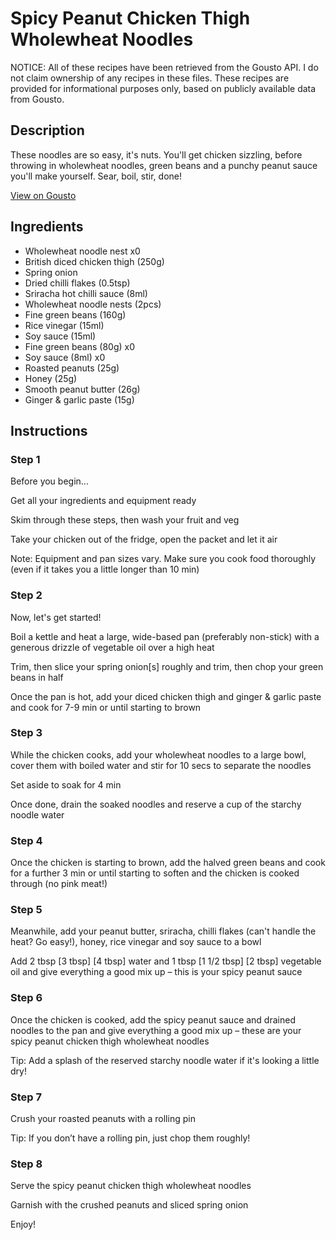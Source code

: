 # Spicy Peanut Chicken Thigh Wholewheat Noodles

NOTICE: All of these recipes have been retrieved from the Gousto API. I do not claim ownership of any recipes in these files. These recipes are provided for informational purposes only, based on publicly available data from Gousto.

## Description

These noodles are so easy, it's nuts. You'll get chicken sizzling, before throwing in wholewheat noodles, green beans and a punchy peanut sauce you'll make yourself. Sear, boil, stir, done!

[View on Gousto](https://www.gousto.co.uk/recipes/cookbook/spicy-peanut-chicken-wholewheat-noodles)

## Ingredients

- Wholewheat noodle nest x0
- British diced chicken thigh (250g)
- Spring onion
- Dried chilli flakes (0.5tsp)
- Sriracha hot chilli sauce (8ml)
- Wholewheat noodle nests (2pcs)
- Fine green beans (160g)
- Rice vinegar (15ml)
- Soy sauce (15ml)
- Fine green beans (80g) x0
- Soy sauce (8ml) x0
- Roasted peanuts (25g)
- Honey (25g)
- Smooth peanut butter (26g)
- Ginger & garlic paste (15g)

## Instructions


### Step 1

Before you begin...

Get all your ingredients and equipment ready

Skim through these steps, then wash your fruit and veg

Take your chicken out of the fridge, open the packet and let it air

Note: Equipment and pan sizes vary. Make sure you cook food thoroughly (even if it takes you a little longer than 10 min)


### Step 2

Now, let's get started!

Boil a kettle and heat a large, wide-based pan (preferably non-stick) with a generous drizzle of vegetable oil over a high heat

Trim, then slice your spring onion[s] roughly and trim, then chop your green beans in half

Once the pan is hot, add your diced chicken thigh and ginger & garlic paste and cook for 7-9 min or until starting to brown


### Step 3

While the chicken cooks, add your wholewheat noodles to a large bowl, cover them with boiled water and stir for 10 secs to separate the noodles

Set aside to soak for 4 min

Once done, drain the soaked noodles and reserve a cup of the starchy noodle water


### Step 4

Once the chicken is starting to brown, add the halved green beans and cook for a further 3 min or until starting to soften and the chicken is cooked through (no pink meat!)


### Step 5

Meanwhile, add your peanut butter, sriracha, chilli flakes (can't handle the heat? Go easy!), honey, rice vinegar and soy sauce to a bowl

Add 2 tbsp <span class="text-purple">[3 tbsp]</span> <span class="text-danger">[4 tbsp]</span> water and 1 tbsp <span class="text-purple">[1 1/2 tbsp]</span> <span class="text-danger">[2 tbsp] </span>vegetable oil and give everything a good mix up – this is your spicy peanut sauce


### Step 6

Once the chicken is cooked, add the spicy peanut sauce and drained noodles to the pan and give everything a good mix up – these are your spicy peanut chicken thigh wholewheat noodles

Tip: Add a splash of the reserved starchy noodle water if it's looking a little dry!


### Step 7

Crush your roasted peanuts with a rolling pin

Tip: If you don’t have a rolling pin, just chop them roughly!

### Step 8

Serve the spicy peanut chicken thigh wholewheat noodles

Garnish with the crushed peanuts and sliced spring onion

Enjoy!

